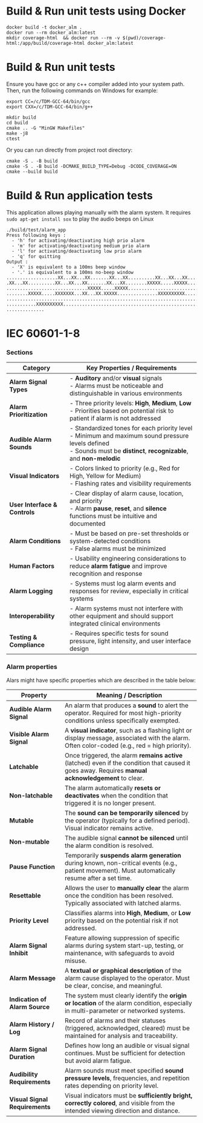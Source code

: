 # Build & Run unit tests using Docker
```
docker build -t docker_alm .
docker run --rm docker_alm:latest
mkdir coverage-html  && docker run --rm -v $(pwd)/coverage-html:/app/build/coverage-html docker_alm:latest
```

# Build & Run unit tests
Ensure you have gcc or any c++ compiler added into your system path. Then, run the following commands on Windows for example:

```
export CC=/c/TDM-GCC-64/bin/gcc
export CXX=/c/TDM-GCC-64/bin/g++

mkdir build
cd build
cmake .. -G "MinGW Makefiles"
make -j8
ctest
```

Or you can run directly from project root directory:
```
cmake -S . -B build
cmake -S . -B build -DCMAKE_BUILD_TYPE=Debug -DCODE_COVERAGE=ON
cmake --build build
```

# Build & Run application tests
This application allows playing manually with the alarm system.
It requires `sudo apt-get install sox` to play the audio beeps on Linux

```
./build/test/alarm_app
Press following keys :
  - 'h' for activating/deactivating high prio alarm 
  - 'm' for activating/deactivating medium prio alarm 
  - 'l' for activating/deactivating low prio alarm 
  - 'q' for quitting 
Output :
  - 'X' is equivalent to a 100ms beep window
  - '.' is equivalent to a 100ms no-beep window
...................XX...XX...XX.......XX...XX..........XX...XX...XX......
.XX...XX..........XX...XX...XX.......XX...XX........XXXXX.....XXXXX......
..............................XXXXX.....XXXXX............................
........XXXXX.....XXXXXXX...XX...XX.XXXXX...............XXXXXXXXXX.......
.........................................................................
...........XXXXXXXXXX....................................................
..............
```

# IEC 60601-1-8

### Sections

| **Category**                  | **Key Properties / Requirements**                                                                                                                                         |
|------------------------------|---------------------------------------------------------------------------------------------------------------------------------------------------------------------------|
| **Alarm Signal Types**       | - **Auditory** and/or **visual** signals<br>- Alarms must be noticeable and distinguishable in various environments                                                      |
| **Alarm Prioritization**     | - Three priority levels: **High**, **Medium**, **Low**<br>- Priorities based on potential risk to patient if alarm is not addressed                                      |
| **Audible Alarm Sounds**     | - Standardized tones for each priority level<br>- Minimum and maximum sound pressure levels defined<br>- Sounds must be **distinct**, **recognizable**, and **non-melodic** |
| **Visual Indicators**        | - Colors linked to priority (e.g., Red for High, Yellow for Medium)<br>- Flashing rates and visibility requirements                                                       |
| **User Interface & Controls**| - Clear display of alarm cause, location, and priority<br>- Alarm **pause**, **reset**, and **silence** functions must be intuitive and documented                       |
| **Alarm Conditions**         | - Must be based on pre-set thresholds or system-detected conditions<br>- False alarms must be minimized                                                                  |
| **Human Factors**            | - Usability engineering considerations to reduce **alarm fatigue** and improve recognition and response                                                                  |
| **Alarm Logging**            | - Systems must log alarm events and responses for review, especially in critical systems                                                                                 |
| **Interoperability**         | - Alarm systems must not interfere with other equipment and should support integrated clinical environments                                                              |
| **Testing & Compliance**     | - Requires specific tests for sound pressure, light intensity, and user interface design                                                                                 |

### Alarm properties

Alars might have specific properties which are described in the table below:

| **Property**          | **Meaning / Description**                                                                                                                                       |
|-----------------------|------------------------------------------------------------------------------------------------------------------------------------------------------------------|
| **Audible Alarm Signal** | An alarm that produces a **sound** to alert the operator. Required for most high-priority conditions unless specifically exempted.                             |
| **Visible Alarm Signal** | A **visual indicator**, such as a flashing light or display message, associated with the alarm. Often color-coded (e.g., red = high priority).               |
| **Latchable**            | Once triggered, the alarm **remains active** (latched) even if the condition that caused it goes away. Requires **manual acknowledgement** to clear.         |
| **Non-latchable**        | The alarm automatically **resets or deactivates** when the condition that triggered it is no longer present.                                                |
| **Mutable**              | The **sound can be temporarily silenced** by the operator (typically for a defined period). Visual indicator remains active.                                 |
| **Non-mutable**          | The audible signal **cannot be silenced** until the alarm condition is resolved.                                                                             |
| **Pause Function**       | Temporarily **suspends alarm generation** during known, non-critical events (e.g., patient movement). Must automatically resume after a set time.           |
| **Resettable**           | Allows the user to **manually clear** the alarm once the condition has been resolved. Typically associated with latched alarms.                             |
| **Priority Level**       | Classifies alarms into **High**, **Medium**, or **Low** priority based on the potential risk if not addressed.                                              |
| **Alarm Signal Inhibit** | Feature allowing suppression of specific alarms during system start-up, testing, or maintenance, with safeguards to avoid misuse.                           |
| **Alarm Message**        | A **textual or graphical description** of the alarm cause displayed to the operator. Must be clear, concise, and meaningful.                               |
| **Indication of Alarm Source** | The system must clearly identify the **origin or location** of the alarm condition, especially in multi-parameter or networked systems.                 |
| **Alarm History / Log**  | Record of alarms and their statuses (triggered, acknowledged, cleared) must be maintained for analysis and traceability.                                    |
| **Alarm Signal Duration**| Defines how long an audible or visual signal continues. Must be sufficient for detection but avoid alarm fatigue.                                            |
| **Audibility Requirements** | Alarm sounds must meet specified **sound pressure levels**, frequencies, and repetition rates depending on priority level.                                |
| **Visual Signal Requirements** | Visual indicators must be **sufficiently bright, correctly colored**, and visible from the intended viewing direction and distance.                   |


